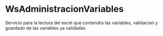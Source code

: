 # WsAdministracionVariables

Servicio para la lectura del excel que contendra las variables, validacion y 
guardado de las variables ya validadas
